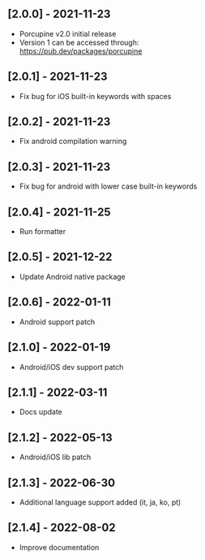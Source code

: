 ## [2.0.0] - 2021-11-23
* Porcupine v2.0 initial release
* Version 1 can be accessed through: https://pub.dev/packages/porcupine

## [2.0.1] - 2021-11-23
* Fix bug for iOS built-in keywords with spaces

## [2.0.2] - 2021-11-23
* Fix android compilation warning

## [2.0.3] - 2021-11-23
* Fix bug for android with lower case built-in keywords

## [2.0.4] - 2021-11-25
* Run formatter

## [2.0.5] - 2021-12-22
* Update Android native package

## [2.0.6] - 2022-01-11
* Android support patch

## [2.1.0] - 2022-01-19
* Android/iOS dev support patch

## [2.1.1] - 2022-03-11
* Docs update

## [2.1.2] - 2022-05-13
* Android/iOS lib patch

## [2.1.3] - 2022-06-30
* Additional language support added (it, ja, ko, pt)

## [2.1.4] - 2022-08-02
* Improve documentation